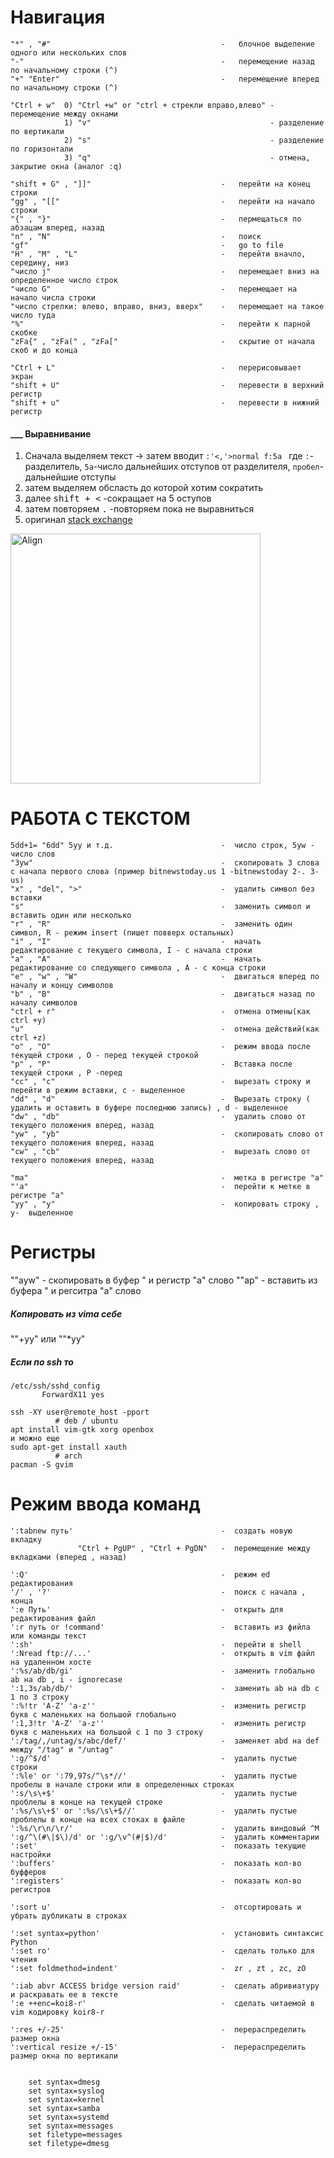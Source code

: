   Навигация
============================
    "*" , "#"                                      -   блочное выделение одного или нескольких слов
    "-"                                            -   перемещение назад по начальному строки (^)
    "+" "Enter"                                    -   перемещение вперед по начальному строки (^)

    "Ctrl + w"  0) "Ctrl +w" or "ctrl + стрекли вправо,влево" - перемещение между окнами
                1) "v"                                        - разделение по вертикали
                2) "s"                                        - разделение по горизонтали
                3) "q"                                        - отмена, закрытие окна (аналог :q)

    "shift + G" , "]]"                             -   перейти на конец строки
    "gg" , "[["                                    -   перейти на начало строки
    "{" , "}"                                      -   пермещаться по абзацам вперед, назад
    "n" , "N"                                      -   поиск
    "gf"                                           -   go to file
    "H" , "M" , "L"                                -   перейти вначло, середину, низ
    "число j"                                      -   перемещает вниз на определенное число строк
    "число G"                                      -   перемещает на начало числа строки
    "число стрелки: влево, вправо, вниз, вверх"    -   перемещает на такое число туда
    "%"                                            -   перейти к парной скобке
    "zFa{" , "zFa(" , "zFa["                       -   скрытие от начала скоб и до конца

    "Ctrl + L"                                     -   перерисовывает экран
    "shift + U"                                    -   перевести в верхний регистр
    "shift + u"                                    -   перевести в нижний регистр

#### ___ Выравнивание
1) Сначала выделяем текст -> затем вводит `:'<,'>normal f:5a ` где `:`-разделитель, `5a`-число дальнейших отступов от разделителя, `пробел`- дальнейшие отступы
2) затем выделяем обсласть до которой хотим сократить
3) далее <kbd>shift + <</kbd> -сокращает на 5 оступов
4) затем повторяем <kbd>.</kbd> -повторяем пока не выравниться
5) оригинал [stack exchange](https://vi.stackexchange.com/questions/594/how-to-left-align-two-columns-of-text/20726)

<a href="https://i.stack.imgur.com/FvLhf.gif"><img src="https://i.stack.imgur.com/FvLhf.gif" width="400" title="Align"/></a>





РАБОТА С ТЕКСТОМ
=======================
    5dd+1= "6dd" 5yy и т.д.                        -  число строк, 5yw - число слов
    "3yw"                                          -  скопировать 3 слова c начала первого слова (пример bitnewstoday.us 1 -bitnewstoday 2-. 3-us)
    "x" , "del", ">"                               -  удалить символ без вставки
    "s"                                            -  заменить символ и вставить один или несколько
    "r" , "R"                                      -  заменить один символ, R - режим insert (пишет повверх остальных)
    "i" , "I"                                      -  начать редактирование с текущего символа, I - с начала строки
    "a" , "A"                                      -  начать редактирование со следующего символа , А - с конца строки
    "e" , "w" , "W"                                -  двигаться вперед по началу и концу символов
    "b" , "B"                                      -  двигаться назад по началу символов
    "ctrl + r"                                     -  отмена отмены(как ctrl +y)
    "u"                                            -  отмена действий(как ctrl +z)
    "o" , "O"                                      -  режим ввода после текущей строки , О - перед текущей строкой
    "p" , "P"                                      -  Вставка после текущей строки , Р -перед
    "cc" , "c"                                     -  вырезать строку и перейти в режим вставки, с - выделенное
    "dd" , "d"                                     -  Вырезать строку ( удалить и оставить в буфере последнюю запись) , d - выделенное
    "dw" , "db"                                    -  удалить слово от текущего положения вперед, назад
    "yw" , "yb"                                    -  скопировать слово от текущего положения вперед, назад
    "cw" , "cb"                                    -  вырезать слово от текущего положения вперед, назад

    "ma"                                           -  метка в регистре "a"
    "'a"                                           -  перейти к метке в регистре "а"
    "yy" , "y"                                     -  копировать строку , у-  выделенное







Регистры
==================
""ayw"                                             -  скопировать в буфер " и регистр "а" слово
""ap"                                              -  вставить из буфера " и регситра "а" слово

#####                             Копировать из vima себе

""+yy" или ""*yy"



##### Если по ssh то
    /etc/ssh/sshd_config
           ForwardX11 yes

    ssh -XY user@remote_host -pport
              # deb / ubuntu
    apt install vim-gtk xorg openbox
    и можно еще
    sudo apt-get install xauth
              # arch
    pacman -S gvim
    




Режим ввода команд
=======
    ':tabnew путь'                                 -  создать новую вкладку
                   "Ctrl + PgUP" , "Ctrl + PgDN"   -  перемещение между вкладками (вперед , назад)

    ':Q'                                           -  режим ed редактирования
    '/' , '?'                                      -  поиск с начала , конца
    ':e Путь'                                      -  открыть для редактирования файл
    ':r путь or !command'                          -  вставить из фийла или команды текст
    ':sh'                                          -  перейти в shell
    ':Nread ftp://...'                             -  открыть в vim файл на удаленном хосте
    ':%s/ab/db/gi'                                 -  заменить глобально ab на db , i - ignorecase
    ':1,3s/ab/db/'                                 -  заменить ab на db c 1 по 3 строку
    ':%!tr 'A-Z' 'a-z''                            -  изменить регистр букв с маленьких на большой глобально
    ':1,3!tr 'A-Z' 'a-z''                          -  изменить регистр букв с маленьких на большой с 1 по 3 строку
    ':/tag/,/untag/s/abc/def/'                     -  заменяет abd на def между "/tag" и "/untag"
    ':g/^$/d'                                      -  удалить пустые строки
    ':%le' or ':79,97s/^\s*//'                     -  удалить пустые пробелы в начале строки или в определенных строках
    ':s/\s\+$'                                     -  удалить пустые проблелы в конце на текущей строке
    ':%s/\s\+$' or ':%s/\s\+$//'                   -  удалить пустые проблелы в конце на всех стоках в файле
    ':%s/\r\n/\r/'                                 -  удалить виндовый ^M
    ':g/^\(#\|$\)/d' or ':g/\v^(#|$)/d'            -  удалить комментарии
    ':set'                                         -  показать текущие настройки
    ':buffers'                                     -  показать кол-во буфферов
    ':registers'                                   -  показать кол-во регистров
    
    ':sort u'                                      -  отсортировать и убрать дубликаты в строках

    ':set syntax=python'                           -  установить синтаксис Python
    ':set ro'                                      -  сделать только для чтения
    ':set foldmethod=indent'                       -  zr , zt , zc, zO

    ':iab abvr ACCESS bridge version raid'         -  сделать абривиатуру и раскравать ее в тексте
    ':e ++enc=koi8-r'                              -  сделать читаемой в vim кодировку koir8-r

    ':res +/-25'                                   -  перераспределить размер окна 
    ':vertical resize +/-15'                       -  перераспределить размер окна по вертикали


        set syntax=dmesg
        set syntax=syslog
        set syntax=kernel
        set syntax=samba
        set syntax=systemd
        set syntax=messages
        set filetype=messages
        set filetype=dmesg
